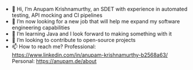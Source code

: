 - 👋 Hi, I’m Anupam Krishnamurthy, an SDET with experience in automated testing, API mocking and CI pipelines
- 👀 I’m now looking for a new job that will help me expand my software engineering capabilities
- 🌱 I’m learning Java and I look forward to making something with it
- 💞️ I’m looking to contribute to open-source projects
- 📫 How to reach me? Professional: https://www.linkedin.com/in/anupam-krishnamurthy-b2568a63/ Personal: https://anupam.de/about

